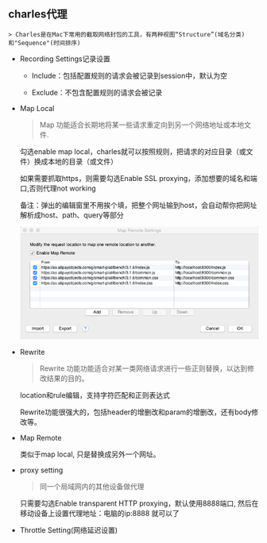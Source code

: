 ## charles代理

    > Charles是在Mac下常用的截取网络封包的工具，有两种视图“Structure”(域名分类)和"Sequence"(时间排序)  

* Recording Settings记录设置  

    - Include：包括配置规则的请求会被记录到session中，默认为空  

    - Exclude：不包含配置规则的请求会被记录  

* Map Local

    > Map 功能适合长期地将某一些请求重定向到另一个网络地址或本地文件.  

    勾选enable map local，charles就可以按照规则，把请求的对应目录（或文件）换成本地的目录（或文件）

    如果需要抓取https，则需要勾选Enable SSL proxying，添加想要的域名和端口,否则代理not working

    备注：弹出的编辑窗里不用挨个填，把整个网址输到host，会自动帮你把网址解析成host、path、query等部分  

    ![map setting](images/mapLocal.png)

* Rewrite

    > Rewrite 功能功能适合对某一类网络请求进行一些正则替换，以达到修改结果的目的。  

    location和rule编辑，支持字符匹配和正则表达式    

    Rewrite功能很强大的，包括header的增删改和param的增删改，还有body修改等。

* Map Remote

    类似于map local, 只是替换成另外一个网址。

* proxy setting

    > 同一个局域网内的其他设备做代理    

    只需要勾选Enable transparent HTTP proxying，默认使用8888端口, 然后在移动设备上设置代理地址：电脑的ip:8888 就可以了


* Throttle Setting(网络延迟设置)
